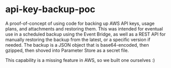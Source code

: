 # api-key-backup-poc
A proof-of-concept of using code for backing up AWS API keys, usage plans, and attachments and restoring them. This was intended for eventual use in a scheduled backup using the Event Bridge, as well as a REST API for manually restoring the backup from the latest, or a specific version if needed.  The backup is a JSON object that is base64-encoded, then gzipped, then shoved into Parameter Store as a secret file.

This capability is a missing feature in AWS, so we built one ourselves :)
